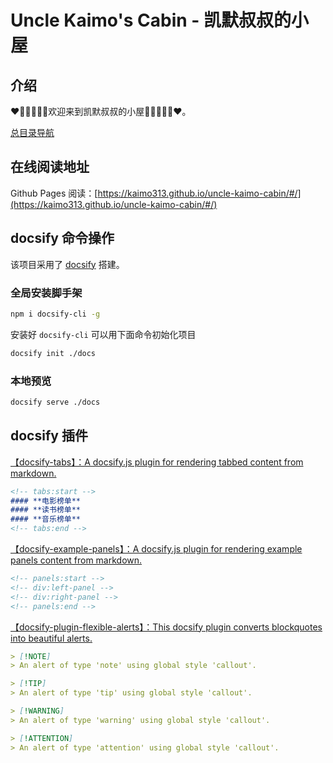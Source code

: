 # Uncle Kaimo's Cabin - 凯默叔叔的小屋

## 介绍

❤️🧡💛💚💙💜欢迎来到凯默叔叔的小屋💜💙💚💛🧡❤️。

[总目录导航](https://github.com/kaimo313/uncle-kaimo-cabin/blob/main/docs/roadmap.md)

## 在线阅读地址

Github Pages 阅读：[https://kaimo313.github.io/uncle-kaimo-cabin/#/](https://kaimo313.github.io/uncle-kaimo-cabin/#/)

## docsify 命令操作

该项目采用了 [docsify](https://docsify.js.org/#/zh-cn/quickstart) 搭建。

### 全局安装脚手架

```bash
npm i docsify-cli -g
```

安装好 `docsify-cli` 可以用下面命令初始化项目

```bash
docsify init ./docs
```

### 本地预览

```bash
docsify serve ./docs
```

## docsify 插件

[【docsify-tabs】：A docsify.js plugin for rendering tabbed content from markdown.](https://jhildenbiddle.github.io/docsify-tabs/#/)

```md
<!-- tabs:start -->
#### **电影榜单**
#### **读书榜单**
#### **音乐榜单**
<!-- tabs:end -->
```

[【docsify-example-panels】：A docsify.js plugin for rendering example panels content from markdown.](https://vagnerdomingues.github.io/docsify-example-panels/#/)

```md
<!-- panels:start -->
<!-- div:left-panel -->
<!-- div:right-panel -->
<!-- panels:end -->
```

[【docsify-plugin-flexible-alerts】：This docsify plugin converts blockquotes into beautiful alerts.](https://github.com/fzankl/docsify-plugin-flexible-alerts)

```md
> [!NOTE]
> An alert of type 'note' using global style 'callout'.

> [!TIP]
> An alert of type 'tip' using global style 'callout'.

> [!WARNING]
> An alert of type 'warning' using global style 'callout'.

> [!ATTENTION]
> An alert of type 'attention' using global style 'callout'.
```
